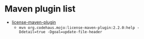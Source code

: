 # Maven plugin list

* [license-maven-plugin][license_maven_plugin]
  * `mvn org.codehaus.mojo:license-maven-plugin:2.2.0:help -Ddetail=true -Dgoal=update-file-header`

[license_maven_plugin]:<https://www.mojohaus.org/license-maven-plugin/>

